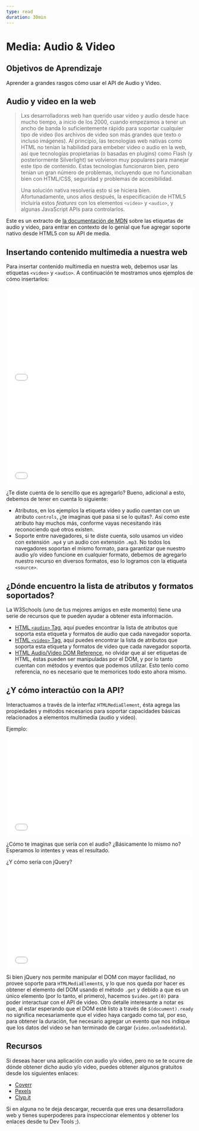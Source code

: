```yaml
---
type: read
duration: 30min
---
```


# Media: Audio & Video

## Objetivos de Aprendizaje

Aprender a grandes rasgos cómo usar el API de Audio y Video.

## Audio y video en la web

> Lxs desarrolladorxs web han querido usar video y audio desde hace mucho tiempo,
> a inicio de los 2000, cuando empezamos a tener un ancho de banda lo
> suficientemente rápido para soportar cualquier tipo de video (los archivos de
> video son más grandes que texto o incluso imágenes). Al principio, las
> tecnologías web nativas como HTML no tenían la habilidad para embeber video o
> audio en la web, así que tecnologías propietarias (o basadas en plugins) como
> Flash (y posteriormente Silverlight) se volvieron muy populares para manejar
> este tipo de contenido. Estas tecnologías funcionaron bien, pero tenían un gran
> número de problemas, incluyendo que no funcionaban bien con HTML/CSS, seguridad
> y problemas de accesibilidad.
>
> Una solución nativa resolvería esto si se hiciera bien. Afortunadamente, unos
> años después, la especificación de HTML5 incluiría estos _features_ con los
> elementos `<video>` y `<audio>`, y algunas JavaScript APIs para controlarlos.

Este es un extracto de [la documentación de MDN](https://developer.mozilla.org/en-US/docs/Learn/HTML/Multimedia_and_embedding/Video_and_audio_content)
sobre las etiquetas de audio y video, para entrar en contexto de lo genial que
fue agregar soporte nativo desde HTML5 con su API de media.

## Insertando contenido multimedia a nuestra web

Para insertar contenido multimedia en nuestra web, debemos usar las etiquetas
`<video>` y `<audio>`. A continuación te mostramos unos ejemplos de cómo
insertarlos:

<iframe
  height='265'
  scrolling='no'
  title='Video Tag'
  src='//codepen.io/ivandevp/embed/gvMPjW/?height=265&theme-id=0&default-tab=html,result&embed-version=2'
  frameborder='no'
  allowtransparency='true'
  allowfullscreen='true'
  style='width: 100%;'
>
  See the Pen [Video Tag](https://codepen.io/ivandevp/pen/gvMPjW/) by Ivan
  ([@ivandevp](https://codepen.io/ivandevp)) on [CodePen](https://codepen.io).
</iframe>

<iframe
  height='265'
  scrolling='no'
  title='Audio Tag'
  src='//codepen.io/ivandevp/embed/PQzNoE/?height=265&theme-id=0&default-tab=html,result&embed-version=2'
  frameborder='no'
  allowtransparency='true'
  allowfullscreen='true'
  style='width: 100%;'
>
  See the Pen [Audio Tag](https://codepen.io/ivandevp/pen/PQzNoE/) by Ivan
  ([@ivandevp](https://codepen.io/ivandevp)) on [CodePen](https://codepen.io).
</iframe>

¿Te diste cuenta de lo sencillo que es agregarlo? Bueno, adicional a esto,
debemos de tener en cuenta lo siguiente:

- Atributos, en los ejemplos la etiqueta video y audio cuentan con un atributo
  `controls`, ¿te imaginas qué pasa si se lo quitas?. Así como este atributo hay
  muchos más, conforme vayas necesitando irás reconociendo qué otros existen.
- Soporte entre navegadores, si te diste cuenta, solo usamos un video con
  extensión `.mp4` y un audio con extensión `.mp3`. No todos los navegadores
  soportan el mismo formato, para garantizar que nuestro audio y/o video
  funcione en cualquier formato, debemos de agregarlo nuestro recurso en
  diversos formatos, eso lo logramos con la etiqueta `<source>`.

## ¿Dónde encuentro la lista de atributos y formatos soportados?

La W3Schools (uno de tus mejores amigos en este momento) tiene una serie de
recursos que te pueden ayudar a obtener esta información.

- [HTML `<audio>` Tag](https://www.w3schools.com/tags/tag_audio.asp), aquí
  puedes encontrar la lista de atributos que soporta esta etiqueta y formatos
  de audio que cada navegador soporta.
- [HTML `<video>` Tag](https://www.w3schools.com/tags/tag_video.asp), aquí
  puedes encontrar la lista de atributos que soporta esta etiqueta y formatos
  de video que cada navegador soporta.
- [HTML Audio/Video DOM Reference](https://www.w3schools.com/tags/ref_av_dom.asp),
  no olvidar que al ser etiquetas de HTML, éstas pueden ser manipuladas por el
  DOM, y por lo tanto cuentan con métodos y eventos que podemos utilizar. Esto
  tenlo como referencia, no es necesario que te memorices todo esto ahora mismo.

## ¿Y cómo interactúo con la API?

Interactuamos a través de la interfaz `HTMLMediaElement`, ésta agrega las
propiedades y métodos necesarios para soportar capacidades básicas relacionados
a elementos multimedia (audio y video).

Ejemplo:

<iframe
  height='265'
  scrolling='no'
  title='HTMLMediaElement JS'
  src='//codepen.io/ivandevp/embed/KQMWMy/?height=265&theme-id=0&default-tab=js,result&embed-version=2'
  frameborder='no'
  allowtransparency='true'
  allowfullscreen='true'
  style='width: 100%;'
>
  See the Pen [HTMLMediaElement JS](https://codepen.io/ivandevp/pen/KQMWMy/) by
  Ivan ([@ivandevp](https://codepen.io/ivandevp)) on [CodePen](https://codepen.io).
</iframe>

¿Cómo te imaginas que sería con el audio? ¿Básicamente lo mismo no? Esperamos lo
intentes y veas el resultado.

¿Y cómo sería con jQuery?

<iframe
  height='265'
  scrolling='no'
  title='HTMLMediaElement jQuery'
  src='//codepen.io/ivandevp/embed/XZKMjx/?height=265&theme-id=0&default-tab=js,result&embed-version=2'
  frameborder='no'
  allowtransparency='true'
  allowfullscreen='true'
  style='width: 100%;'
>
  See the Pen [HTMLMediaElement jQuery](https://codepen.io/ivandevp/pen/XZKMjx/)
  by Ivan ([@ivandevp](https://codepen.io/ivandevp)) on
  [CodePen](https://codepen.io).
</iframe>

Si bien jQuery nos permite manipular el DOM con mayor facilidad, no provee
soporte para `HTMLMediaElement`s, y lo que nos queda por hacer es obtener el
elemento del DOM usando el método `.get` y debido a que es un único elemento
(por lo tanto, el primero), hacemos `$video.get(0)` para poder interactuar con
el API de video. Otro detalle interesante a notar es que, al estar esperando que
el DOM esté listo a través de `$(document).ready` no significa necesariamente
que el video haya cargado como tal, por eso, para obtener la duración, fue
necesario agregar un evento que nos indique que los datos del video se han
terminado de cargar (`video.onloadeddata`).

## Recursos

Si deseas hacer una aplicación con audio y/o video, pero no se te ocurre de
dónde obtener dicho audio y/o video, puedes obtener algunos gratuitos desde los
siguientes enlaces:

- [Coverr](https://coverr.co/)
- [Pexels](https://videos.pexels.com/)
- [Clyp.it](https://clyp.it/)

Si en alguna no te deja descargar, recuerda que eres una desarrolladora web y
tienes superpoderes para inspeccionar elementos y obtener los enlaces desde
tu Dev Tools ;).
